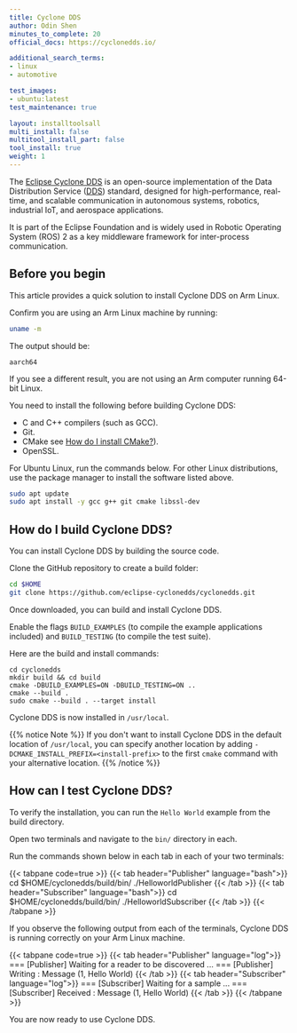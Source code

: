 ```yaml
---
title: Cyclone DDS
author: Odin Shen
minutes_to_complete: 20
official_docs: https://cyclonedds.io/

additional_search_terms:
- linux
- automotive

test_images:
- ubuntu:latest
test_maintenance: true

layout: installtoolsall
multi_install: false
multitool_install_part: false
tool_install: true
weight: 1
---
```


The [Eclipse Cyclone DDS](https://cyclonedds.io/) is an open-source implementation of the Data Distribution Service ([DDS](https://en.wikipedia.org/wiki/Data_Distribution_Service)) standard, designed for high-performance, real-time, and scalable communication in autonomous systems, robotics, industrial IoT, and aerospace applications.

It is part of the Eclipse Foundation and is widely used in Robotic Operating System (ROS) 2 as a key middleware framework for inter-process communication.

## Before you begin

This article provides a quick solution to install Cyclone DDS on Arm Linux.

Confirm you are using an Arm Linux machine by running:

```bash
uname -m
```

The output should be:

```output
aarch64
```

If you see a different result, you are not using an Arm computer running 64-bit Linux.

You need to install the following before building Cyclone DDS:

- C and C++ compilers (such as GCC).
- Git.
- CMake see [How do I install CMake?](/install-guides/cmake/)). 
- OpenSSL.

For Ubuntu Linux, run the commands below. For other Linux distributions, use the package manager to install the software listed above.

```bash
sudo apt update
sudo apt install -y gcc g++ git cmake libssl-dev
```

## How do I build Cyclone DDS?

You can install Cyclone DDS by building the source code.

Clone the GitHub repository to create a build folder:

```bash
cd $HOME
git clone https://github.com/eclipse-cyclonedds/cyclonedds.git
```

Once downloaded, you can build and install Cyclone DDS.

Enable the flags `BUILD_EXAMPLES` (to compile the example applications included) and `BUILD_TESTING` (to compile the test suite). 

Here are the build and install commands:

```console
cd cyclonedds
mkdir build && cd build
cmake -DBUILD_EXAMPLES=ON -DBUILD_TESTING=ON ..
cmake --build .
sudo cmake --build . --target install
```

Cyclone DDS is now installed in `/usr/local`.

{{% notice Note %}}
If you don't want to install Cyclone DDS in the default location of `/usr/local`, you can specify another location 
by adding `-DCMAKE_INSTALL_PREFIX=<install-prefix>` to the first `cmake` command with your alternative location.
{{% /notice %}}

## How can I test Cyclone DDS?

To verify the installation, you can run the `Hello World` example from the build directory.

Open two terminals and navigate to the `bin/` directory in each. 

Run the commands shown below in each tab in each of your two terminals:

{{< tabpane code=true >}}
  {{< tab header="Publisher" language="bash">}}
    cd $HOME/cyclonedds/build/bin/
    ./HelloworldPublisher
  {{< /tab >}}
  {{< tab header="Subscriber" language="bash">}}
    cd $HOME/cyclonedds/build/bin/
    ./HelloworldSubscriber
  {{< /tab >}}
{{< /tabpane >}}

If you observe the following output from each of the terminals, Cyclone DDS is running correctly on your Arm Linux machine.

{{< tabpane code=true >}}
  {{< tab header="Publisher" language="log">}}
    === [Publisher]  Waiting for a reader to be discovered ...
    === [Publisher]  Writing : Message (1, Hello World)
  {{< /tab >}}
  {{< tab header="Subscriber" language="log">}}
    === [Subscriber] Waiting for a sample ...
    === [Subscriber] Received : Message (1, Hello World)
  {{< /tab >}}
{{< /tabpane >}}

You are now ready to use Cyclone DDS. 